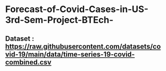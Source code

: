 # Forecast-of-Covid-Cases-in-US-3rd-Sem-Project-BTEch-
## Dataset : https://raw.githubusercontent.com/datasets/covid-19/main/data/time-series-19-covid-combined.csv ##
